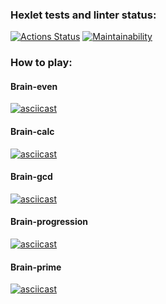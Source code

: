 ### Hexlet tests and linter status:
[![Actions Status](https://github.com/timofeevmg/frontend-project-lvl1/workflows/hexlet-check/badge.svg)](https://github.com/timofeevmg/frontend-project-lvl1/actions)
[![Maintainability](https://api.codeclimate.com/v1/badges/53c74474840b918f2193/maintainability)](https://codeclimate.com/github/timofeevmg/frontend-project-lvl1/maintainability)

### How to play:

#### Brain-even
[![asciicast](https://asciinema.org/a/512634.svg)](https://asciinema.org/a/512634)

#### Brain-calc
[![asciicast](https://asciinema.org/a/514718.svg)](https://asciinema.org/a/514718)

#### Brain-gcd
[![asciicast](https://asciinema.org/a/514734.svg)](https://asciinema.org/a/514734)

#### Brain-progression
[![asciicast](https://asciinema.org/a/514911.svg)](https://asciinema.org/a/514911)

#### Brain-prime
[![asciicast](https://asciinema.org/a/514931.svg)](https://asciinema.org/a/514931)
